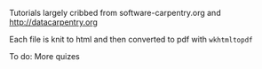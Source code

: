 Tutorials largely cribbed from software-carpentry.org and http://datacarpentry.org

Each file is knit to html and then converted to pdf with `wkhtmltopdf`

To do:
  More quizes
  

